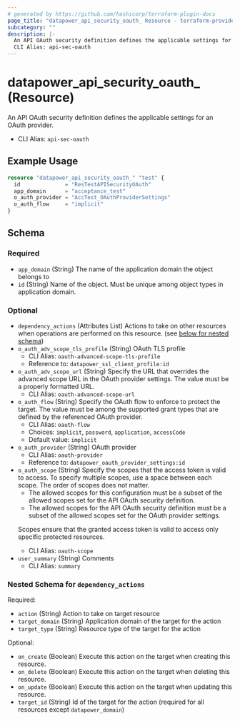 ```yaml
---
# generated by https://github.com/hashicorp/terraform-plugin-docs
page_title: "datapower_api_security_oauth_ Resource - terraform-provider-datapower"
subcategory: ""
description: |-
  An API OAuth security definition defines the applicable settings for an OAuth provider.
  CLI Alias: api-sec-oauth
---
```


# datapower_api_security_oauth_ (Resource)

An API OAuth security definition defines the applicable settings for an OAuth provider.
  - CLI Alias: `api-sec-oauth`

## Example Usage

```terraform
resource "datapower_api_security_oauth_" "test" {
  id              = "ResTestAPISecurityOAuth"
  app_domain      = "acceptance_test"
  o_auth_provider = "AccTest_OAuthProviderSettings"
  o_auth_flow     = "implicit"
}
```

<!-- schema generated by tfplugindocs -->
## Schema

### Required

- `app_domain` (String) The name of the application domain the object belongs to
- `id` (String) Name of the object. Must be unique among object types in application domain.

### Optional

- `dependency_actions` (Attributes List) Actions to take on other resources when operations are performed on this resource. (see [below for nested schema](#nestedatt--dependency_actions))
- `o_auth_adv_scope_tls_profile` (String) OAuth TLS profile
  - CLI Alias: `oauth-advanced-scope-tls-profile`
  - Reference to: `datapower_ssl_client_profile:id`
- `o_auth_adv_scope_url` (String) Specify the URL that overrides the advanced scope URL in the OAuth provider settings. The value must be a properly formatted URL.
  - CLI Alias: `oauth-advanced-scope-url`
- `o_auth_flow` (String) Specify the OAuth flow to enforce to protect the target. The value must be among the supported grant types that are defined by the referenced OAuth provider.
  - CLI Alias: `oauth-flow`
  - Choices: `implicit`, `password`, `application`, `accessCode`
  - Default value: `implicit`
- `o_auth_provider` (String) OAuth provider
  - CLI Alias: `oauth-provider`
  - Reference to: `datapower_oauth_provider_settings:id`
- `o_auth_scope` (String) Specify the scopes that the access token is valid to access. To specify multiple scopes, use a space between each scope. The order of scopes does not matter. <ul><li>The allowed scopes for this configuration must be a subset of the allowed scopes set for the API OAuth security definition.</li><li>The allowed scopes for the API OAuth security definition must be a subset of the allowed scopes set for the OAuth provider settings.</li></ul><p>Scopes ensure that the granted access token is valid to access only specific protected resources.</p>
  - CLI Alias: `oauth-scope`
- `user_summary` (String) Comments
  - CLI Alias: `summary`

<a id="nestedatt--dependency_actions"></a>
### Nested Schema for `dependency_actions`

Required:

- `action` (String) Action to take on target resource
- `target_domain` (String) Application domain of the target for the action
- `target_type` (String) Resource type of the target for the action

Optional:

- `on_create` (Boolean) Execute this action on the target when creating this resource.
- `on_delete` (Boolean) Execute this action on the target when deleting this resource.
- `on_update` (Boolean) Execute this action on the target when updating this resource.
- `target_id` (String) Id of the target for the action (required for all resources except `datapower_domain`)

